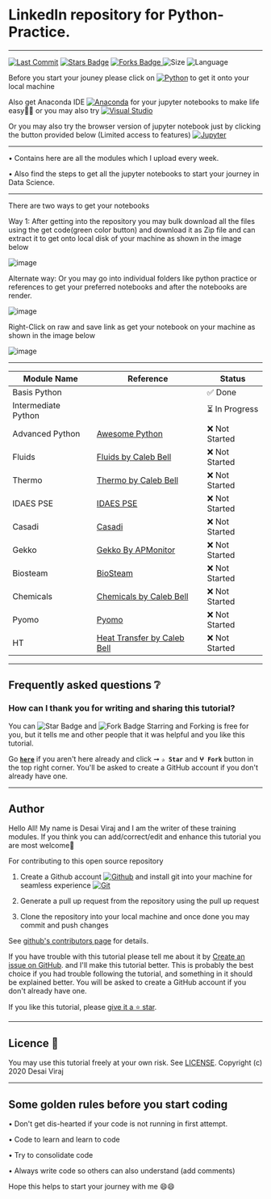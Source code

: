 # LinkedIn repository for Python-Practice.

------------


<p align="left">
<a href="https://github.com/virajdesai0309/Python-Practice"><img src="https://img.shields.io/static/v1?logo=github&label=Originator&message=virajdesai0309&color=ff3300" alt="Last Commit"/></a>
<a href="https://github.com/virajdesai0309/Python-Practice/stargazers"><img src="https://img.shields.io/github/stars/virajdesai0309/Python-Practice.svg?colorB=1a53ff" alt="Stars Badge"/></a>
<a href="https://github.com/virajdesai0309/Python-Practice/network/members"><img src="https://img.shields.io/github/forks/virajdesai0309/Python-Practice" alt="Forks Badge"/> </a>
<img src="https://img.shields.io/github/repo-size/virajdesai0309/Python-Practice.svg?colorB=CC66FF&style=flat" alt="Size"/>
<img src="https://img.shields.io/github/languages/top/virajdesai0309/Python-Practice.svg?colorB=996600&style=flat" alt="Language"/></a>

Before you start your jouney please click on [![Python](https://img.shields.io/badge/Python-3776AB?style=flat&logo=python&logoColor=yellow)](https://www.python.org/downloads/) to get it onto your local machine

Also get Anaconda IDE [![Anaconda](https://img.shields.io/badge/Anaconda-44A833.svg?&style=flate&logo=anaconda&logoColor=white)](https://www.anaconda.com/products/individual) for your jupyter notebooks to make life easy🐍🐍 or you may also try [![Visual Studio](https://img.shields.io/badge/Visual_Studio-5C2D91.svg?&style=flate&logo=VisualStudio&logoColor=white)](https://visualstudio.microsoft.com/downloads/)

Or you may also try the browser version of jupyter notebook just by clicking the button provided below (Limited access to features) [![Jupyter](https://img.shields.io/badge/Jupyter-F37626.svg?&style=flate&logo=Jupyter&logoColor=white)](https://jupyter.org/)


------------


• Contains here are all the modules which I upload every week.

• Also find the steps to get all the jupyter notebooks to start your journey in Data Science.

------------


There are two ways to get your notebooks 

Way 1: After getting into the repository you may bulk download all the files using the get code(green color button) and download it as Zip file and can extract it to get onto local disk of your machine as shown in the image below

![image](https://user-images.githubusercontent.com/87890409/173847715-0290ca05-5ae6-4a2b-a364-b6d5a35e5e4e.png)

Alternate way: Or you may go into individual folders like python practice or references to get your preferred notebooks and after the notebooks are render. 

![image](https://user-images.githubusercontent.com/87890409/173849187-03575e2c-9e90-46ee-ab51-edb6c9ed207a.png)

Right-Click on raw and save link as get your notebook on your machine as shown in the image below

![image](https://user-images.githubusercontent.com/87890409/173848255-4fa15ed1-5672-4fc6-95ff-d4cb1e5c427e.png)

---
| Module Name | Reference | Status |
|-------------|-----------|--------|
| Basis Python | | ✅ Done |
| Intermediate Python | | ⏳ In Progress |
| Advanced Python | [Awesome Python](https://github.com/vinta/awesome-python)   | ❌ Not Started |
| Fluids |  [Fluids by Caleb Bell](https://github.com/CalebBell/fluids)  | ❌ Not Started |
| Thermo |  [Thermo by Caleb Bell](https://github.com/CalebBell/thermo)  | ❌ Not Started |
| IDAES PSE |  [IDAES PSE](https://github.com/IDAES/idaes-pse)  | ❌ Not Started |
| Casadi |   [Casadi](https://github.com/casadi/casadi) | ❌ Not Started |
| Gekko |  [Gekko By APMonitor](https://github.com/BYU-PRISM/GEKKO)  | ❌ Not Started |
| Biosteam |  [BioSteam](https://github.com/BioSTEAMDevelopmentGroup/biosteam)  | ❌ Not Started |
| Chemicals | [Chemicals by Caleb Bell](https://github.com/CalebBell/chemicals)   | ❌ Not Started |
| Pyomo |  [Pyomo](https://github.com/Pyomo/pyomo)  | ❌ Not Started |
| HT | [Heat Transfer by Caleb Bell](https://github.com/CalebBell/ht)   | ❌ Not Started |


---

## Frequently asked questions ❔

### How can I thank you for writing and sharing this tutorial?

You can <img src="https://img.shields.io/static/v1?label=%E2%AD%90 Star &message=if%20useful&style=style=flat&color=blue" alt="Star Badge"/> and <img src="https://img.shields.io/static/v1?label=%E2%B5%96 Fork &message=if%20useful&style=style=flat&color=blue" alt="Fork Badge"/> Starring and Forking is free for you, but it tells me and other people that it was helpful and you like this tutorial.

Go [**`here`**](https://github.com/virajdesai0309/Python-Practice) if you aren't here already and click ➞ **`✰ Star`** and **`ⵖ Fork`** button in the top right corner. You'll be asked to create a GitHub account if you don't already have one.

---

## Author

Hello All! My name is Desai Viraj and I am the writer of these training modules. If you think you can add/correct/edit and enhance this tutorial you are most welcome🙏

For contributing to this open source repository 

1. Create a Github account [![Github](https://img.shields.io/badge/Github-181717.svg?&style=flate&logo=Github&logoColor=white)](https://github.com/) and install git into your machine for seamless experience [![Git](https://img.shields.io/badge/Git-F05032.svg?&style=flate&logo=Git&logoColor=white)](https://git-scm.com/)

2. Generate a pull up request from the repository using the pull up request

3. Clone the repository into your local machine and once done you may commit and push changes

See [github's contributors page](https://github.com/virajdesai0309/Python-Practice/graphs/contributors) for details.

If you have trouble with this tutorial please tell me about it by [Create an issue on GitHub](https://github.com/virajdesai0309/Python-Practice/issues/new). and I'll make this tutorial better. This is probably the best choice if you had trouble following the tutorial, and something in it should be explained better. You will be asked to create a GitHub account if you don't already have one.

If you like this tutorial, please [give it a ⭐ star](https://github.com/virajdesai0309/Python-Practice).

------------

## Licence 📜

You may use this tutorial freely at your own risk. See [LICENSE](./LICENSE).
Copyright (c) 2020 Desai Viraj

------------


## Some golden rules before you start coding
• Don't get dis-hearted if your code is not running in first attempt.

• Code to learn and learn to code

• Try to consolidate code

• Always write code so others can also understand (add comments)

Hope this helps to start your journey with me 😄😄

